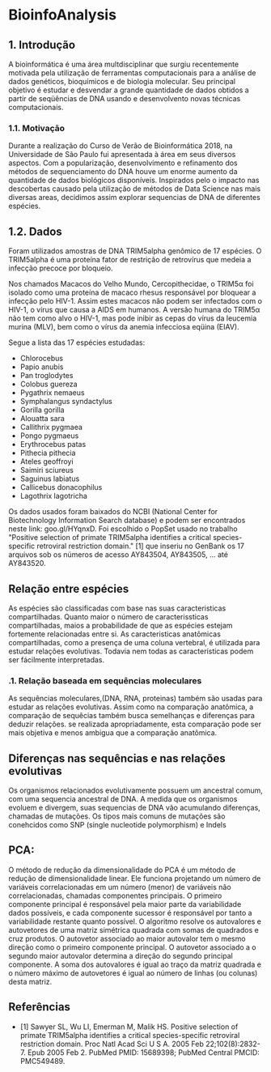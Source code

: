 # BioinfoAnalysis

## 1. Introdução

A bioinformática é uma área multdisciplinar que surgiu recentemente motivada pela utilização de ferramentas computacionais para a análise de dados genéticos,
bioquímicos e de biologia molecular. Seu principal objetivo é estudar e desvendar a grande quantidade de dados obtidos a partir de seqüências de DNA usando e desenvolvento novas técnicas computacionais.

### 1.1. Motivação
Durante a realização do Curso de Verão de Bioinformática 2018, na Universidade de São Paulo fui apresentada à área em seus diversos aspectos. Com a popularização, desenvolvimento e refinamento dos métodos de sequenciamento do DNA houve um enorme aumento da quantidade de dados biológicos disponíveis. Inspirados pelo o impacto nas descobertas causado pela utilização de métodos de Data Science nas mais diversas areas, decidimos assim explorar sequencias de DNA de diferentes espécies.

## 1.2. Dados
Foram utilizados amostras de DNA TRIM5alpha genômico de 17 espécies. O TRIM5alpha é uma proteína fator de restrição de retrovírus que medeia a infecção precoce por bloqueio. 

Nos chamados Macacos do Velho Mundo, Cercopithecidae, o  TRIM5α foi isolado como uma proteína de macaco rhesus responsável por bloquear a infecção pelo HIV-1. Assim estes macacos não podem ser infectados com o HIV-1, o vírus que causa a AIDS em humanos.
A versão humana do TRIM5α não tem como alvo o HIV-1, mas pode inibir as cepas do vírus da leucemia murina (MLV), bem como o vírus da anemia infecciosa eqüina (EIAV).

Segue a lista das 17 espécies estudadas:

* Chlorocebus 
* Papio anubis 
* Pan troglodytes 
* Colobus guereza 
* Pygathrix nemaeus 
* Symphalangus syndactylus 
* Gorilla gorilla 
* Alouatta sara 
* Callithrix pygmaea 
* Pongo pygmaeus 
* Erythrocebus patas 
* Pithecia pithecia 
* Ateles geoffroyi 
* Saimiri sciureus 
* Saguinus labiatus 
* Callicebus donacophilus 
* Lagothrix lagotricha 


Os dados usados foram baixados do NCBI (National Center for Biotechnology Information Search database) e podem ser encontrados neste link: goo.gl/HYqnxD. Foi escolhido o PopSet usado no trabalho "Positive selection of primate TRIM5alpha identifies a critical species-specific retroviral restriction domain." [1] que inseriu no GenBank os 17 arquivos sob os números de acesso AY843504, AY843505, ... até  AY843520.


## Relação entre espécies

As espécies são classificadas com base nas suas caracteristicas compartilhadas. Quanto maior o número de caracterissticas compartilhadas, maios a probabilidade de que as espécies estejam fortemente relacionadas entre si.
As caracteristicas anatômicas compartilhadas, como a presença de uma coluna vertebral, é utilizada para estudar relações evolutivas. Todavia nem todas as características podem ser fácilmente interpretadas.

### .1. Relação baseada em sequências moleculares

As sequências moleculares,(DNA, RNA, proteinas) também são usadas para estudar as relações evolutivas. Assim como na comparação anatômica, a comparação de sequêcias também busca semelhanças e diferenças para deduzir relações. 
se realizada apropriadamente, esta comparação pode ser mais objetiva e menos ambigua que a comparação anatômica.

## Diferenças nas sequências e nas relações evolutivas
Os organismos relacionados evolutivamente possuem um ancestral comum, com uma sequencia ancestral de DNA. A medida que os organismos evoluem e divergem, suas sequencias de DNA vão acumulando diferenças, chamadas de mutações.
Os tipos mais comuns de mutações são conehcidos como SNP (single nucleotide polymorphism) e Indels

## PCA: 
O método de redução da dimensionalidade do PCA é um método de redução de dimensionalidade linear. Ele funciona projetando um número de variáveis correlacionadas em um número (menor) de variáveis não correlacionadas, chamadas componentes principais.
O primeiro componente principal é responsável pela maior parte da variabilidade dados possíveis, e cada componente sucessor é responsável por tanto a variabilidade restante quanto possível. O algoritmo resolve os autovalores e autovetores de uma matriz simétrica quadrada com somas de quadrados e cruz produtos. O autovetor associado ao maior autovalor tem o mesmo direção como o primeiro componente principal. O autovetor associado a o segundo maior autovalor determina a direção do segundo principal componente. A soma dos autovalores é igual ao traço da matriz quadrada e o número máximo de autovetores é igual ao número de linhas (ou
colunas) desta matriz.

## Referências
* [1] Sawyer SL, Wu LI, Emerman M, Malik HS. Positive selection of primate
TRIM5alpha identifies a critical species-specific retroviral restriction domain. 
Proc Natl Acad Sci U S A. 2005 Feb 22;102(8):2832-7. Epub 2005 Feb 2. PubMed
PMID: 15689398; PubMed Central PMCID: PMC549489.



